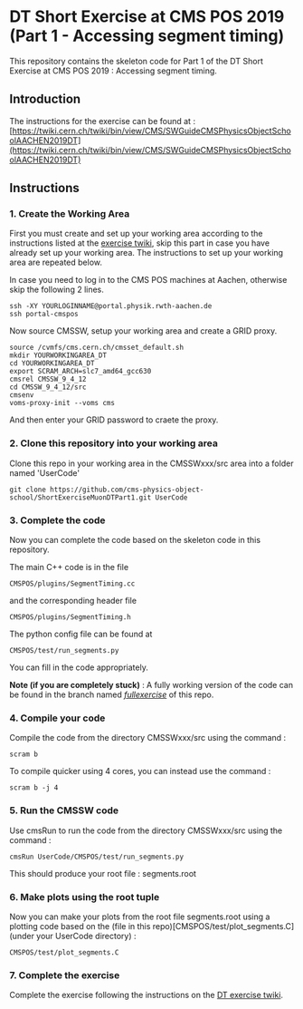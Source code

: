 # DT Short Exercise at CMS POS 2019 (Part 1 - Accessing segment timing)

This repository contains the skeleton code for Part 1 of the DT Short Exercise at CMS POS 2019 : Accessing segment timing.

## Introduction

The instructions for the exercise can be found at :
[https://twiki.cern.ch/twiki/bin/view/CMS/SWGuideCMSPhysicsObjectSchoolAACHEN2019DT](https://twiki.cern.ch/twiki/bin/view/CMS/SWGuideCMSPhysicsObjectSchoolAACHEN2019DT)

## Instructions

### 1. Create the Working Area

First you must create and set up your working area according to the instructions listed at the [exercise twiki](https://twiki.cern.ch/twiki/bin/view/CMS/SWGuideCMSPhysicsObjectSchoolAACHEN2019DT#Creating_the_Working_Area), skip this part in case you have already set up your working area. The instructions to set up your working area are repeated below.

In case you need to log in to the CMS POS machines at Aachen, otherwise skip the following 2 lines.
```
ssh -XY YOURLOGINNAME@portal.physik.rwth-aachen.de
ssh portal-cmspos
```

Now source CMSSW, setup your working area and create a GRID proxy.

```
source /cvmfs/cms.cern.ch/cmsset_default.sh
mkdir YOURWORKINGAREA_DT
cd YOURWORKINGAREA_DT
export SCRAM_ARCH=slc7_amd64_gcc630
cmsrel CMSSW_9_4_12
cd CMSSW_9_4_12/src
cmsenv
voms-proxy-init --voms cms
```
And then enter your GRID password to craete the proxy.

### 2. Clone this repository into your working area

Clone this repo in your working area in the CMSSWxxx/src area into a folder named 'UserCode'

```
git clone https://github.com/cms-physics-object-school/ShortExerciseMuonDTPart1.git UserCode
```

### 3. Complete the code 

Now you can complete the code based on the skeleton code in this repository.

The main C++ code is in the file 

```
CMSPOS/plugins/SegmentTiming.cc
```
and the corresponding header file

```
CMSPOS/plugins/SegmentTiming.h
```

The python config file can be found at

```
CMSPOS/test/run_segments.py
```

You can fill in the code appropriately.

**Note (if you are completely stuck)** : A fully working version of the code can be found in the branch named [*fullexercise*](https://github.com/cms-physics-object-school/ShortExerciseMuonDTPart1/tree/fullexercise) of this repo. 


### 4. Compile your code

Compile the code from the directory CMSSWxxx/src using the command :

```
scram b
```

To compile quicker using 4 cores, you can instead use the command : 

```
scram b -j 4
```

### 5. Run the CMSSW code

Use cmsRun to run the code from the directory CMSSWxxx/src using the command :

```
cmsRun UserCode/CMSPOS/test/run_segments.py
```

This should produce your root file : segments.root

### 6. Make plots using the root tuple

Now you can make your plots from the root file segments.root using a plotting code based on the (file in this repo)[CMSPOS/test/plot_segments.C] (under your UserCode directory) :

```
CMSPOS/test/plot_segments.C
``` 

### 7. Complete the exercise

Complete the exercise following the instructions on the [DT exercise twiki](https://twiki.cern.ch/twiki/bin/view/CMS/SWGuideCMSPhysicsObjectSchoolAACHEN2019DT).

